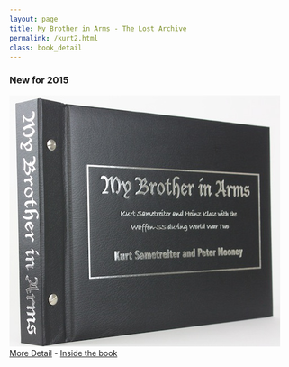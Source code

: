 ```yaml
---
layout: page
title: My Brother in Arms - The Lost Archive
permalink: /kurt2.html
class: book_detail
---
```


<h3>New for 2015</h3>
<a href="./kurt_detail.html"><img src="./assets/book_front_page.jpg"/></a><br />
<a href="./kurt_detail.html" class="underline">More Detail</a> - <a class="underline" href="./kurt_inside.html">Inside the book</a>
